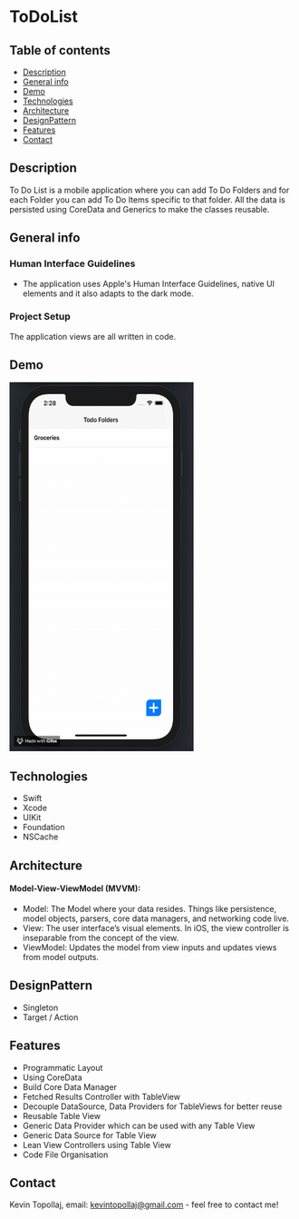 # ToDoList

## Table of contents
* [Description](#description)
* [General info](#general-info)
* [Demo](#demo)
* [Technologies](#technologies)
* [Architecture](#architecture)
* [DesignPattern](#designpattern)
* [Features](#features)
* [Contact](#contact)

## Description
To Do List is a mobile application where you can add To Do Folders and for each Folder you can add To Do Items specific to that folder. All the data is persisted using CoreData and Generics to make the classes reusable.

## General info

### Human Interface Guidelines
* The application uses Apple's Human Interface Guidelines, native UI elements and it also adapts to the dark mode.

### Project Setup
The application views are all written in code.

## Demo

<img src="demo.gif?raw=true" width="325px" height="650">

## Technologies
* Swift
* Xcode
* UIKit
* Foundation
* NSCache

## Architecture
#### Model-View-ViewModel (MVVM):
* Model: 
The Model where your data resides. Things like persistence, model objects, parsers, core data managers, and networking code live.
* View:
The user interface’s visual elements. In iOS, the view controller is inseparable from the concept of the view.
* ViewModel:
Updates the model from view inputs and updates views from model outputs.

## DesignPattern

* Singleton
* Target / Action

## Features

* Programmatic Layout
* Using CoreData
* Build Core Data Manager
* Fetched Results Controller with TableView
* Decouple DataSource, Data Providers for TableViews for better reuse
* Reusable Table View
* Generic Data Provider which can be used with any Table View
* Generic Data Source for Table View
* Lean View Controllers using Table View
* Code File Organisation

## Contact
Kevin Topollaj, email: kevintopollaj@gmail.com - feel free to contact me!



